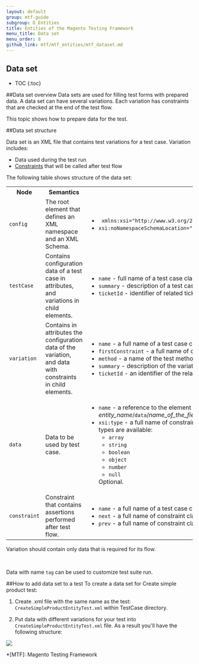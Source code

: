 ```yaml
---
layout: default
group: mtf-guide
subgroup: D_Entities
title: Entities of the Magento Testing Framework
menu_title: Data set
menu_order: 8
github_link: mtf/mtf_entities/mtf_dataset.md
---
```


<h2>Data set</h2>

* TOC
{:toc}

##Data set overview
Data sets are used for filling test forms with prepared data.
A data set can have several variations.
Each variation has constraints that are checked at the end of the test flow.

This topic shows how to prepare data for the test.

##Data set structure

Data set is an XML file that contains test variations for a test case.
Variation includes:
- Data used during the test run
- [Constraints][] that will be called after test flow

The following table shows structure of the data set:

<table>
<col width="1*">
<col width="1*">
<col width="2*">
<tr><th>Node </th><th>Semantics </th><th>Attributes </th></tr>
<tr>
<td><code>config</code> </td>
<td>The root element that defines an XML namespace and an XML Schema. </td>
<td><ul>
<li><code> xmlns:xsi="http://www.w3.org/2001/XMLSchema-instance"</code></li>
<li><code>xsi:noNamespaceSchemaLocation="../../../../../../vendor/magento/mtf/etc/variations.xsd"</code></li>
</ul> </td>
</tr>
<tr>
<td><code>testCase</code> </td>
<td>Contains configuration data of a test case in attributes, and variations in child elements. </td>
<td><ul>
<li><code>name</code> - full name of a test case class. Required.</li>
<li><code>summary</code> - description of a test case. Optional.</li>
<li><code>ticketId</code> - identifier of related ticket. Optional.</li>
</ul> </td>
</tr>
<tr>
<td><code>variation</code></td>
<td>Contains in attributes the configuration data of the variation, and data with constraints in child elements.</td>
<td><ul>
<li><code>name</code> - a full name of a test case class. Required.</li>
<li><code>firstConstraint</code> - a full name of constraint that is performed first. Optional.</li>
<li><code>method</code> - a name of the test method from the test class. Optional.</li>
<li><code>summary</code> - description of the variation. Optional.</li>
<li><code>ticketId</code> - an identifier of the related ticket. Optional.</li>
</ul></td>
</tr>
<tr>
<td><code>data</code> </td>
<td>Data to be used by test case. </td>
<td><ul>
<li><code>name</code> - a reference to the element where data must be entered. A format is the following: <i>entity_name</i>/<code>data</code>/<i>name_of_the_field</i>, for example <code>product/data/name</code>. Optional.</li>
<li><code>xsi:type</code> - a full name of constraint class that is performed next in a queue. 
The following data types are available:
<ul>
<li><code>array</code></li>
<li><code>string</code></li>
<li><code>boolean</code></li>
<li><code>object</code></li>
<li><code>number</code></li>
<li><code>null</code></li>
</ul></li>Optional.
</ul> </td>
</tr>
<tr>
<td><code>constraint</code></td>
<td>Constraint that contains assertions performed after test flow.  </td>
<td><ul>
<li><code>name</code> - a full name of a test case class. Required.</li>
<li><code>next</code> - a full name of constraint class that is performed next in a queue. Optional.</li>
<li><code>prev</code> - a full name of constraint class that is performed previous in a queue. Optional.</li>
</ul></td></tr>
</table>

Variation should contain only data that is required for its flow.

<div class="bs-callout bs-callout-tip">
  <p>Data with name <code>tag</code> can be used to customize test suite run.</p>
</div>

##How to add data set to a test
To create a data set for Create simple product test:

1. Create .xml file with the same name as the test: `CreateSimpleProductEntityTest.xml` within TestCase directory.

2. Put data with different variations for your test into `CreateSimpleProductEntityTest.xml` file. As a result you'll have the following structure:

<p><a href="{{ site.baseurl }}common/images/Data set2.png"><img src="{{ site.baseurl }}common/images/Data set2.png"/></a></p> 

[Constraints]: {{site.gdeurl}}mtf/mtf_entities/mtf_constraint.html
[constraint]: {{site.gdeurl}}mtf/mtf_entities/mtf_constraint.html
[fixtures]: {{site.gdeurl}}mtf/mtf_entities/mtf_fixture.html

*[MTF]: Magento Testing Framework
